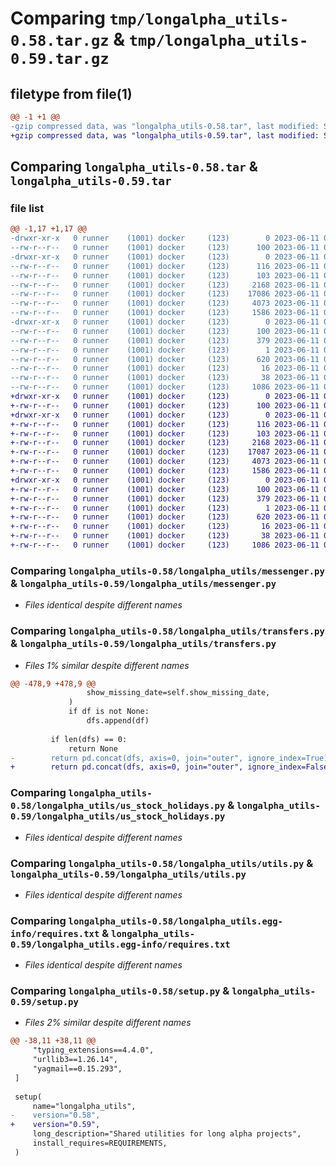 # Comparing `tmp/longalpha_utils-0.58.tar.gz` & `tmp/longalpha_utils-0.59.tar.gz`

## filetype from file(1)

```diff
@@ -1 +1 @@
-gzip compressed data, was "longalpha_utils-0.58.tar", last modified: Sun Jun 11 03:59:54 2023, max compression
+gzip compressed data, was "longalpha_utils-0.59.tar", last modified: Sun Jun 11 05:24:51 2023, max compression
```

## Comparing `longalpha_utils-0.58.tar` & `longalpha_utils-0.59.tar`

### file list

```diff
@@ -1,17 +1,17 @@
-drwxr-xr-x   0 runner    (1001) docker     (123)        0 2023-06-11 03:59:54.310248 longalpha_utils-0.58/
--rw-r--r--   0 runner    (1001) docker     (123)      100 2023-06-11 03:59:54.310248 longalpha_utils-0.58/PKG-INFO
-drwxr-xr-x   0 runner    (1001) docker     (123)        0 2023-06-11 03:59:54.310248 longalpha_utils-0.58/longalpha_utils/
--rw-r--r--   0 runner    (1001) docker     (123)      116 2023-06-11 03:59:44.000000 longalpha_utils-0.58/longalpha_utils/__init__.py
--rw-r--r--   0 runner    (1001) docker     (123)      103 2023-06-11 03:59:44.000000 longalpha_utils-0.58/longalpha_utils/constants.py
--rw-r--r--   0 runner    (1001) docker     (123)     2168 2023-06-11 03:59:44.000000 longalpha_utils-0.58/longalpha_utils/messenger.py
--rw-r--r--   0 runner    (1001) docker     (123)    17086 2023-06-11 03:59:44.000000 longalpha_utils-0.58/longalpha_utils/transfers.py
--rw-r--r--   0 runner    (1001) docker     (123)     4073 2023-06-11 03:59:44.000000 longalpha_utils-0.58/longalpha_utils/us_stock_holidays.py
--rw-r--r--   0 runner    (1001) docker     (123)     1586 2023-06-11 03:59:44.000000 longalpha_utils-0.58/longalpha_utils/utils.py
-drwxr-xr-x   0 runner    (1001) docker     (123)        0 2023-06-11 03:59:54.310248 longalpha_utils-0.58/longalpha_utils.egg-info/
--rw-r--r--   0 runner    (1001) docker     (123)      100 2023-06-11 03:59:54.000000 longalpha_utils-0.58/longalpha_utils.egg-info/PKG-INFO
--rw-r--r--   0 runner    (1001) docker     (123)      379 2023-06-11 03:59:54.000000 longalpha_utils-0.58/longalpha_utils.egg-info/SOURCES.txt
--rw-r--r--   0 runner    (1001) docker     (123)        1 2023-06-11 03:59:54.000000 longalpha_utils-0.58/longalpha_utils.egg-info/dependency_links.txt
--rw-r--r--   0 runner    (1001) docker     (123)      620 2023-06-11 03:59:54.000000 longalpha_utils-0.58/longalpha_utils.egg-info/requires.txt
--rw-r--r--   0 runner    (1001) docker     (123)       16 2023-06-11 03:59:54.000000 longalpha_utils-0.58/longalpha_utils.egg-info/top_level.txt
--rw-r--r--   0 runner    (1001) docker     (123)       38 2023-06-11 03:59:54.310248 longalpha_utils-0.58/setup.cfg
--rw-r--r--   0 runner    (1001) docker     (123)     1086 2023-06-11 03:59:44.000000 longalpha_utils-0.58/setup.py
+drwxr-xr-x   0 runner    (1001) docker     (123)        0 2023-06-11 05:24:51.078390 longalpha_utils-0.59/
+-rw-r--r--   0 runner    (1001) docker     (123)      100 2023-06-11 05:24:51.078390 longalpha_utils-0.59/PKG-INFO
+drwxr-xr-x   0 runner    (1001) docker     (123)        0 2023-06-11 05:24:51.078390 longalpha_utils-0.59/longalpha_utils/
+-rw-r--r--   0 runner    (1001) docker     (123)      116 2023-06-11 05:24:41.000000 longalpha_utils-0.59/longalpha_utils/__init__.py
+-rw-r--r--   0 runner    (1001) docker     (123)      103 2023-06-11 05:24:41.000000 longalpha_utils-0.59/longalpha_utils/constants.py
+-rw-r--r--   0 runner    (1001) docker     (123)     2168 2023-06-11 05:24:41.000000 longalpha_utils-0.59/longalpha_utils/messenger.py
+-rw-r--r--   0 runner    (1001) docker     (123)    17087 2023-06-11 05:24:41.000000 longalpha_utils-0.59/longalpha_utils/transfers.py
+-rw-r--r--   0 runner    (1001) docker     (123)     4073 2023-06-11 05:24:41.000000 longalpha_utils-0.59/longalpha_utils/us_stock_holidays.py
+-rw-r--r--   0 runner    (1001) docker     (123)     1586 2023-06-11 05:24:41.000000 longalpha_utils-0.59/longalpha_utils/utils.py
+drwxr-xr-x   0 runner    (1001) docker     (123)        0 2023-06-11 05:24:51.078390 longalpha_utils-0.59/longalpha_utils.egg-info/
+-rw-r--r--   0 runner    (1001) docker     (123)      100 2023-06-11 05:24:51.000000 longalpha_utils-0.59/longalpha_utils.egg-info/PKG-INFO
+-rw-r--r--   0 runner    (1001) docker     (123)      379 2023-06-11 05:24:51.000000 longalpha_utils-0.59/longalpha_utils.egg-info/SOURCES.txt
+-rw-r--r--   0 runner    (1001) docker     (123)        1 2023-06-11 05:24:51.000000 longalpha_utils-0.59/longalpha_utils.egg-info/dependency_links.txt
+-rw-r--r--   0 runner    (1001) docker     (123)      620 2023-06-11 05:24:51.000000 longalpha_utils-0.59/longalpha_utils.egg-info/requires.txt
+-rw-r--r--   0 runner    (1001) docker     (123)       16 2023-06-11 05:24:51.000000 longalpha_utils-0.59/longalpha_utils.egg-info/top_level.txt
+-rw-r--r--   0 runner    (1001) docker     (123)       38 2023-06-11 05:24:51.078390 longalpha_utils-0.59/setup.cfg
+-rw-r--r--   0 runner    (1001) docker     (123)     1086 2023-06-11 05:24:41.000000 longalpha_utils-0.59/setup.py
```

### Comparing `longalpha_utils-0.58/longalpha_utils/messenger.py` & `longalpha_utils-0.59/longalpha_utils/messenger.py`

 * *Files identical despite different names*

### Comparing `longalpha_utils-0.58/longalpha_utils/transfers.py` & `longalpha_utils-0.59/longalpha_utils/transfers.py`

 * *Files 1% similar despite different names*

```diff
@@ -478,9 +478,9 @@
                 show_missing_date=self.show_missing_date,
             )
             if df is not None:
                 dfs.append(df)
 
         if len(dfs) == 0:
             return None
-        return pd.concat(dfs, axis=0, join="outer", ignore_index=True)
+        return pd.concat(dfs, axis=0, join="outer", ignore_index=False)
```

### Comparing `longalpha_utils-0.58/longalpha_utils/us_stock_holidays.py` & `longalpha_utils-0.59/longalpha_utils/us_stock_holidays.py`

 * *Files identical despite different names*

### Comparing `longalpha_utils-0.58/longalpha_utils/utils.py` & `longalpha_utils-0.59/longalpha_utils/utils.py`

 * *Files identical despite different names*

### Comparing `longalpha_utils-0.58/longalpha_utils.egg-info/requires.txt` & `longalpha_utils-0.59/longalpha_utils.egg-info/requires.txt`

 * *Files identical despite different names*

### Comparing `longalpha_utils-0.58/setup.py` & `longalpha_utils-0.59/setup.py`

 * *Files 2% similar despite different names*

```diff
@@ -38,11 +38,11 @@
     "typing_extensions==4.4.0",
     "urllib3==1.26.14",
     "yagmail==0.15.293",
 ]
 
 setup(
     name="longalpha_utils",
-    version="0.58",
+    version="0.59",
     long_description="Shared utilities for long alpha projects",
     install_requires=REQUIREMENTS,
 )
```

